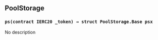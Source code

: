 ## PoolStorage





### `ps(contract IERC20 _token) → struct PoolStorage.Base psx`
No description





